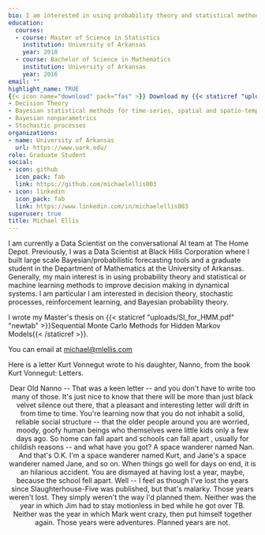 ```yaml
---
bio: I am interested in using probability theory and statistical methods to improve decision making.
education:
  courses:
  - course: Master of Science in Statistics
    institution: University of Arkansas
    year: 2018
  - course: Bachelor of Science in Mathematics
    institution: University of Arkansas
    year: 2016
email: ""
highlight_name: TRUE
{{< icon name="download" pack="fas" >}} Download my {{< staticref "uploads/Michael_Ellis_Resume.pdf" "newtab" >}}resume{{< /staticref >}}:
- Decision Theory
- Bayesian statistical methods for time-series, spatial and spatio-temporal data
- Bayesian nonparametrics
- Stochastic processes
organizations:
- name: University of Arkansas
  url: https://www.uark.edu/
role: Graduate Student
social:
- icon: github
  icon_pack: fab
  link: https://github.com/michaelellis003
- icon: linkedin
  icon_pack: fab
  link: https://www.linkedin.com/in/michaelellis003
superuser: true
title: Michael Ellis
---
```


I am currently a Data Scientist on the conversational AI team at The Home Depot. Previously, I was a Data Scientist at Black Hills Corporation where I built large scale Bayesian/probabilistic forecasting tools and a graduate student in the Department of Mathematics at the University of Arkansas. Generally, my main interest is in using probability theory and statistical or machine learning methods to improve decision making in dynamical systems. I am particular I am interested in decision theory, stochastic processes, reinforcement learning, and Bayesian probability theory.  

I wrote my Master's thesis on {{< staticref "uploads/SI_for_HMM.pdf" "newtab" >}}Sequential Monte Carlo Methods for Hidden Markov Models{{< /staticref >}}.

You can email at [michael@mlellis.com](mailto:michael@mlellis.com)  

Here is a letter Kurt Vonnegut wrote to his daughter, Nanno, from the book Kurt Vonnegut: Letters.

<p style="text-align: center;">
    Dear Old Nanno -- 
        That was a keen letter -- and you don't have to write too many of those. It's just nice to know that there will be more than just black velvet silence out there, that a pleasant and interesting letter will drift in from time to time.
        You're learning now that you do not inhabit a solid, reliable social structure -- that the older people around you are worried, moody, goofy human beings who themselves were little kids only a few days ago. So home can fall apart and schools can fall apart , usually for childish reasons -- and what have you got? A space wanderer named Nan.
        And that's O.K. I'm a space wanderer named Kurt, and Jane's a space wanderer named Jane, and so on. When things go well for days on end, it is an hilarious accident.
        You are dismayed at having lost a year, maybe, because the school fell apart. Well -- I feel as though I've lost the years since Slaughterhouse-Five was published, but that's malarky. Those years weren't lost. They simply weren't the way I'd planned them. Neither was the year in which Jim had to stay motionless in bed while he got over TB. Neither was the year in which Mark went crazy, then put himself together again. Those years were adventures. Planned years are not.
</p>

